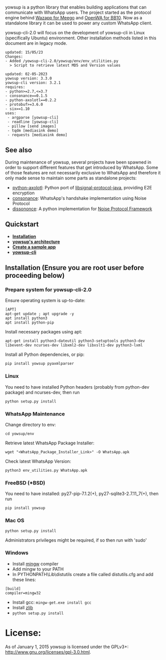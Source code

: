 yowsup is a python library that enables building applications that can communicate with WhatsApp users.
The project started as the protocol engine behind [Wazapp for Meego](https://wiki.maemo.org/Wazapp) and
[OpenWA for BB10](https://www.lowyat.net/2013/5896/try-this-openwhatsapp-for-blackberry-10/). Now as a standalone
library it can be used to power any custom WhatsApp client.

yowsup-cli-2.0 will focus on the development of yowsup-cli in Linux (specifically Ubuntu) environment. Other installation methods listed in this document are in legacy mode.

```
updated: 15/05/23
Changes:
- Added /yowsup-cli-2.0/yowsup/env/env_utilities.py
  > Script to retrieve latest MD5 and Version values 

updated: 02-05-2023
yowsup version: 3.3.0
yowsup-cli version: 3.2.1
requires:
- python>=2.7,<=3.7
- consonance==0.1.5
- python-axolotl==0.2.2
- protobuf>=3.6.0
- six==1.10
uses:
 - argparse [yowsup-cli]
 - readline [yowsup-cli]
 - pillow [send images]
 - tqdm [mediasink demo]
 - requests [mediasink demo]
```

## See also

During maintenance of yowsup, several projects have been spawned in order to support different features that get
introduced by WhatsApp. Some of those features are not necessarily exclusive to WhatsApp and therefore it only made
sense to maintain some parts as standalone projects:

- [python-axolotl](https://github.com/tgalal/python-axolotl): Python port of
[libsignal-protocol-java](https://github.com/signalapp/libsignal-protocol-java), providing E2E encryption
- [consonance](https://github.com/tgalal/consonance/): WhatsApp's handshake implementation using Noise Protocol
- [dissononce](https://github.com/tgalal/dissononce):  A python implementation for
[Noise Protocol Framework](https://noiseprotocol.org/)


## Quickstart
 * **[Installation](#installation)**
 * **[yowsup's architecture](https://github.com/tgalal/yowsup/wiki/Architecture)**
 * **[Create a sample app](https://github.com/tgalal/yowsup/wiki/Sample-Application)**
 * **[yowsup-cli](https://github.com/tgalal/yowsup/wiki/yowsup-cli)**

## Installation (Ensure you are root user before proceeding below)
### Prepare system for yowsup-cli-2.0 

Ensure operating system is up-to-date:
```
[APT]
apt-get update ; apt upgrade -y
apt install python3
apt install python-pip
```
Install necessary packages using apt:
```
apt-get install python3-dateutil python3-setuptools python3-dev libevent-dev ncurses-dev libxml2-dev libxslt1-dev python3-lxml
```


Install all Python dependencies, or pip:

```
pip install yowsup pyaxmlparser
```

### Linux

You need to have installed Python headers (probably from python-dev package) and ncurses-dev, then run
```
python setup.py install
```

### WhatsApp Maintenance

Change directory to env:
```
cd yowsup/env
```
Retrieve latest WhatsApp Package Installer:
```
wget "<WhatsApp_Package_Installer_Link>" -O WhatsApp.apk
```
Check latest WhatsApp Version:
```
python3 env_utilities.py WhatsApp.apk
```


### FreeBSD (*BSD)
You need to have installed: py27-pip-7.1.2(+), py27-sqlite3-2.7.11_7(+), then run
```
pip install yowsup
```

### Mac OS
```
python setup.py install
```
Administrators privileges might be required, if so then run with 'sudo'

### Windows

 - Install [mingw](http://www.mingw.org/) compiler
 - Add mingw to your PATH
 - In PYTHONPATH\Lib\distutils create a file called distutils.cfg and add these lines:

```
[build]
compiler=mingw32
```
 - Install gcc: ```mingw-get.exe install gcc```
 - Install [zlib](http://www.zlib.net/)
 - ```python setup.py install```

# License:

As of January 1, 2015 yowsup is licensed under the GPLv3+: http://www.gnu.org/licenses/gpl-3.0.html.
